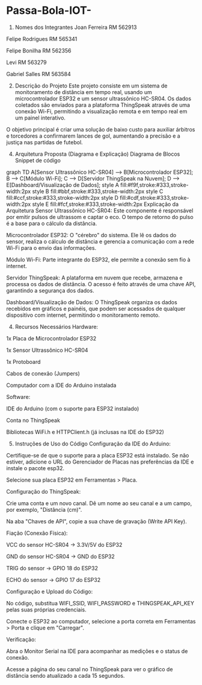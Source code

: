 # Passa-Bola-IOT-
1. Nomes dos Integrantes
Joan Ferreira RM 562913

Felipe Rodrigues RM 565341

Felipe Bonilha RM 562356

Levi RM 563279

Gabriel Salles RM 563584

2. Descrição do Projeto
Este projeto consiste em um sistema de monitoramento de distância em tempo real, usando um microcontrolador ESP32 e um sensor ultrassônico HC-SR04. Os dados coletados são enviados para a plataforma ThingSpeak através de uma conexão Wi-Fi, permitindo a visualização remota e em tempo real em um painel interativo.

O objetivo principal é criar uma solução de baixo custo para auxiliar árbitros e torcedores a confirmarem lances de gol, aumentando a precisão e a justiça nas partidas de futebol.

4. Arquitetura Proposta (Diagrama e Explicação)
Diagrama de Blocos
Snippet de código

graph TD
    A[Sensor Ultrassônico HC-SR04] --> B[Microcontrolador ESP32];
    B --> C[Módulo Wi-Fi];
    C --> D[Servidor ThingSpeak na Nuvem];
    D --> E[Dashboard/Visualização de Dados];
    style A fill:#f9f,stroke:#333,stroke-width:2px
    style B fill:#bbf,stroke:#333,stroke-width:2px
    style C fill:#ccf,stroke:#333,stroke-width:2px
    style D fill:#cdf,stroke:#333,stroke-width:2px
    style E fill:#fcf,stroke:#333,stroke-width:2px
Explicação da Arquitetura
Sensor Ultrassônico HC-SR04: Este componente é responsável por emitir pulsos de ultrassom e captar o eco. O tempo de retorno do pulso é a base para o cálculo da distância.

Microcontrolador ESP32: O "cérebro" do sistema. Ele lê os dados do sensor, realiza o cálculo de distância e gerencia a comunicação com a rede Wi-Fi para o envio das informações.

Módulo Wi-Fi: Parte integrante do ESP32, ele permite a conexão sem fio à internet.

Servidor ThingSpeak: A plataforma em nuvem que recebe, armazena e processa os dados de distância. O acesso é feito através de uma chave API, garantindo a segurança dos dados.

Dashboard/Visualização de Dados: O ThingSpeak organiza os dados recebidos em gráficos e painéis, que podem ser acessados de qualquer dispositivo com internet, permitindo o monitoramento remoto.

4. Recursos Necessários
Hardware:

1x Placa de Microcontrolador ESP32

1x Sensor Ultrassônico HC-SR04

1x Protoboard

Cabos de conexão (Jumpers)

Computador com a IDE do Arduino instalada

Software:

IDE do Arduino (com o suporte para ESP32 instalado)

Conta no ThingSpeak

Bibliotecas WiFi.h e HTTPClient.h (já inclusas na IDE do ESP32)

5. Instruções de Uso do Código
Configuração da IDE do Arduino:

Certifique-se de que o suporte para a placa ESP32 está instalado. Se não estiver, adicione o URL do Gerenciador de Placas nas preferências da IDE e instale o pacote esp32.

Selecione sua placa ESP32 em Ferramentas > Placa.

Configuração do ThingSpeak:

Crie uma conta e um novo canal. Dê um nome ao seu canal e a um campo, por exemplo, "Distância (cm)".

Na aba "Chaves de API", copie a sua chave de gravação (Write API Key).

Fiação (Conexão Física):

VCC do sensor HC-SR04 → 3.3V/5V do ESP32

GND do sensor HC-SR04 → GND do ESP32

TRIG do sensor → GPIO 18 do ESP32

ECHO do sensor → GPIO 17 do ESP32

Configuração e Upload do Código:

No código, substitua WIFI_SSID, WIFI_PASSWORD e THINGSPEAK_API_KEY pelas suas próprias credenciais.

Conecte o ESP32 ao computador, selecione a porta correta em Ferramentas > Porta e clique em "Carregar".

Verificação:

Abra o Monitor Serial na IDE para acompanhar as medições e o status de conexão.

Acesse a página do seu canal no ThingSpeak para ver o gráfico de distância sendo atualizado a cada 15 segundos.
